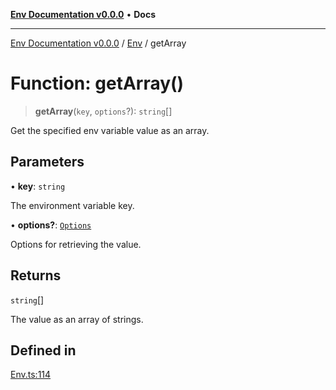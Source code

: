 [**Env Documentation v0.0.0**](../../README.md) • **Docs**

***

[Env Documentation v0.0.0](../../modules.md) / [Env](../README.md) / getArray

# Function: getArray()

> **getArray**(`key`, `options`?): `string`[]

Get the specified env variable value as an array.

## Parameters

• **key**: `string`

The environment variable key.

• **options?**: [`Options`](../../declarations/interfaces/Options.md)

Options for retrieving the value.

## Returns

`string`[]

The value as an array of strings.

## Defined in

[Env.ts:114](https://github.com/stonemjs/env/blob/6d8870e32e6f150443b9e0e2704e84c73ef41979/src/Env.ts#L114)
